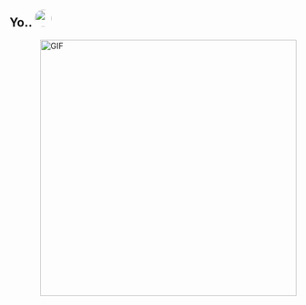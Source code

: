 <h2>
  <span>Yo..<span> 
   <img src="https://avatars.githubusercontent.com/u/34601545?s=40&v=4" width="30" style="border-radius:50%;margin-top:2px;"/> 
</h2>
<img align="right" alt="GIF" src="https://media.tenor.com/wyi8Ow2YP6UAAAAd/maja-aaya.gif" width=450 />
